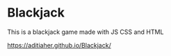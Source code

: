 # Blackjack
This is a blackjack game made with  JS CSS and HTML








https://aditiaher.github.io/Blackjack/
